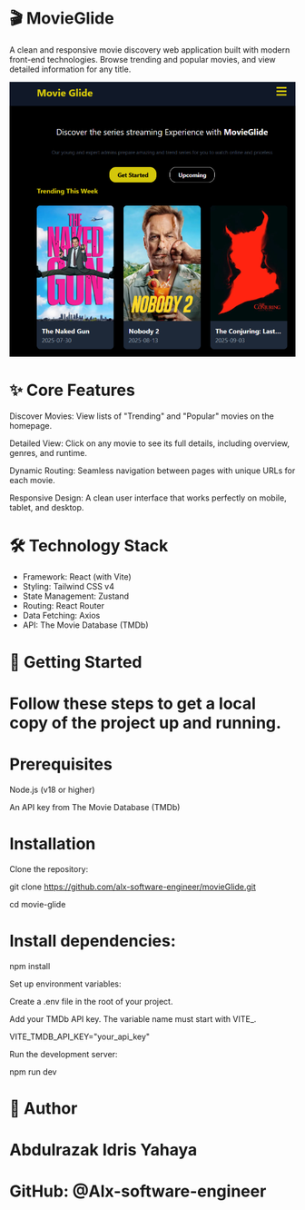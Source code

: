 # 🎬 MovieGlide

A clean and responsive movie discovery web application built with modern front-end technologies. Browse trending and popular movies, and view detailed information for any title.

![Screenshot of MovieGlide app](MyApp.PNG)

# ✨ Core Features
 Discover Movies: View lists of "Trending" and "Popular" movies on the homepage.

Detailed View: Click on any movie to see its full details, including overview, genres, and runtime.

Dynamic Routing: Seamless navigation between pages with unique URLs for each movie.

Responsive Design: A clean user interface that works perfectly on mobile, tablet, and desktop.

# 🛠️ Technology Stack

- Framework: React (with Vite)
- Styling: Tailwind CSS v4
- State Management: Zustand
- Routing: React Router
- Data Fetching: Axios
- API: The Movie Database (TMDb)

# 🚀 Getting Started

# Follow these steps to get a local copy of the project up and running.

# Prerequisites
Node.js (v18 or higher)

 An API key from The Movie Database (TMDb)

# Installation

Clone the repository:

git clone https://github.com/alx-software-engineer/movieGlide.git


cd movie-glide


# Install dependencies:

npm install

Set up environment variables:

Create a .env file in the root of your project.

Add your TMDb API key. The variable name must start with VITE_.

VITE_TMDB_API_KEY="your_api_key"

Run the development server:

npm run dev


# 👤 Author
# Abdulrazak Idris Yahaya

# GitHub: @Alx-software-engineer
